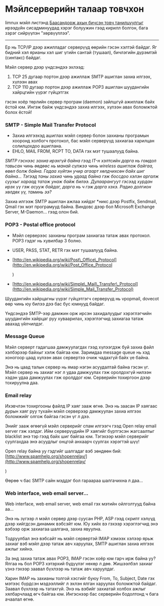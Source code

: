 Мэйлсерверийн талаар товчхон
============================

limnux мэйл листэнд [Баасандорж ахын бичсэн товч
танилцуулгыг](http://groups.google.com/group/limnux/browse_frm/thread/cc386929a9347c53/ed5fcb1a8c2c6fcf?tvc=1#ed5fcb1a8c2c6fcf)
ирээдүйн сисадминуудад хэрэг болуужин гээд кирилл болгон, бага зэрэг
сийрүүлэн "хөрвүүллээ".

----

Ер нь TCP/IP дээр ажилладаг серверүүд өөрийн гэсэн хэлтэй байдаг. Яг
бидний хэл ярианы хэл шиг үгийн сантай (тушаал), бичлэгийн дүрэмтэй
(синтакс) байдаг.

Мэйл сервер дээр үндсэндээ эхлээд:

1.  TCP 25 дугаар портон дээр ажиллаж SMTP ашиглан захиа илгээх, хүлээн
    авах
2.  ТCP 110 дугаар портон дээр ажиллаж POP3 ашиглан шуудангийн хайрцгийн
    үүрэг гүйцэтгэх

гэсэн хоёр төрлийн сервер програм (daemon) зайлшгүй ажиллаж байх ёстой
юм. Ингэж байж үндсэндээ захиа илгээх, хүлээн авах боломжтой болох
ёстой!

### SMTP - Simple Mail Transfer Protocol

-   Захиа илгээхэд ашиглах мэйл сервер болон захианы програмын хооронд
    холбогч протокол, бас мэйл серверүүд захиагаа харилцан солилцохдоо
    ашиглана.
-   EHLO, MAIL FROM, RCPT TO, DATA гэх мэт тушаалууд байна.

*SMTP гэснээс захиа ирэхгүй байна гээд IT-н хэлтсийн дарга нь гомдол
тавьсан чинь өөдөөс нь манай сүлжээ чинь wireless ашиглаж байгаа, өвөл
болж байна. Гадаа хүйтэн учир агаарт хөлдчихсөн байх шиг байна... Тэгээд
таны захиа чинь удаад байна гэж боссдоо хэлэн аргалж суухыг хараад татаж
унаж байж билээ. Дулаарангуут гэсээд хурдан ирэх үү гэж асууж байдаг,
дарга нь ч гэж дарга хэхэ. Радио долгион хөлдөх үү, таминь ээ?*

Захиа илгээж SMTP ашиглан ажлаа хийдэг \*никс дээр Postfix, Sendmail,
Qmail гэх мэт програмууд байна. Виндовс дээр бол Microsoft Exchange
Server, M-Daemon... гээд олон бий.

### POP3 - Postal office protocol

-   Мэйл серверээс захианы програм захиагаа татаж авах протокол. POP3
    гэдэг нь хувилбар 3 болно.

-   USER, PASS, STAT, RETR гэх мэт тушаалууд байна.

-   [http://en.wikipedia.org/wiki/Post\_Office\_Protocol](http://en.wikipedia.org/wiki/Post_Office_Protocol</p>)

-   [http://en.wikipedia.org/wiki/Simple\_Mail\_Transfer\_Protocol](http://en.wikipedia.org/wiki/Simple_Mail_Transfer_Protocol)

Шуудангийн хайрцагны үүрэг гүйцэтгэгч серверүүд нь vpopmail, dovecot өөр
чинь юу билээ дээ бас бус юмнууд байдаг.

Үндсэндээ SMTP-ээр дамжин орж ирсэн захидалуудыг хэрэглэгчийн шуудангийн
хайрцаг руу хуваарилах, хэрэглэгчид захиагаа татаж авахад үйлчилдэг.

### Message Queue

Мэйл серверт гадагшаа дамжуулагдах гээд хүлээгдэж буй захиа файл
хэлбэрээр байхыг хэлж байгаа юм. Заримдаа message queue нь хэд хоногоор
цаад хүлээн авах сервертээ очиж чадахгүй байх үе байна.

Энэ нь цаад талын сервер нь ямар нэгэн асуудалтай байна гэсэн үг. Мэйл
сервер нь захиаг нэг л удаа дамжуулах гэж оролдохгүй нилээн хэдэн удаа
дамжуулах гэж оролддог юм. Серверийн тохиргоон дээр тохируулна даа.

### Email relay

Ихэвчлэн тохиргооны файлд IP хаяг зааж өгнө. Энэ нь заасан IP хаягаас
дурын хаяг руу тухайн мэйл серверээр дамжуулан захиа илгээх боломжийг
олгож байгаа гэсэн үг л дээ.

Энийг зааж өгөөгүй мэйл серверийг спам илгээгч гээд Open relay email
server гэж хэлдэг. Ийм серверүүдийн IP хаягийг бүртгэсэн жагсаалтыг
blacklist энэ тэр гээд байх шиг байгаа юм. Тэгэхээр мэйл серверийг
суулгахдаа энэ асуудлыг онцгой анхаарч суулгах хэрэгтэй шүү!

Open relay байна уу гэдгийг шалгадаг вэб зөндөөн
бий:[http://www.spamhelp.org/shopenrelay/](http://www.spamhelp.org/shopenrelay/</p>)

Өөрөө ч бас SMTP сайн мэддэг бол гараараа шалгачихна л даа...

### Web interface, web email server...

Web interface, web email server, web email гэх мэтийн ойлголтууд байна
аа...

Энэ нь зүгээр л мэйл сервер дээр суусан PHP, ASP гээд скрипт хэлүүд дээр
хийгдсэн динамик вэбсэйт юм. Юу хийх вэ гэхээр хэрэглэгчид энэ вэбээр
орж захиагаа шалгана, захиа явуулна.

Тодруулбал энэ вэбсайт нь мэйл сервертэй IMAP хэмээх хэлээр ярьж захиаг
вэб мэйл дээр татаж авч харуулах, SMTP ашиглан захиа илгээх ажлыг хийнэ.

За энд захиа татаж авах POP3, IMAP гэсэн хоёр юм гарч ирж байна уу?
Ялгаа нь бол POP3 хэтэрхий бүдүүлэг нөхөр л дөө. Жишээлбэл захиаг үзнэ
гэхээр заавал бүхлээр нь татаж авч харуулдаг.

Харин IMAP нь захианы толгой хэсгийг буюу From, To, Subject, Date гэх
мэтээс бүрдсэн мэдээллийг л эхлэн ялган харуулах боломжтой байдаг.
Заавал бүхлээр нь татахгүй. Энэ нь вэбийг захиатай холбох ажлыг
хялбарчлаад өгч байгаа юм. Ингэснээр бас серверийн бодолтонд ч бага
ачаалал өгнө.
